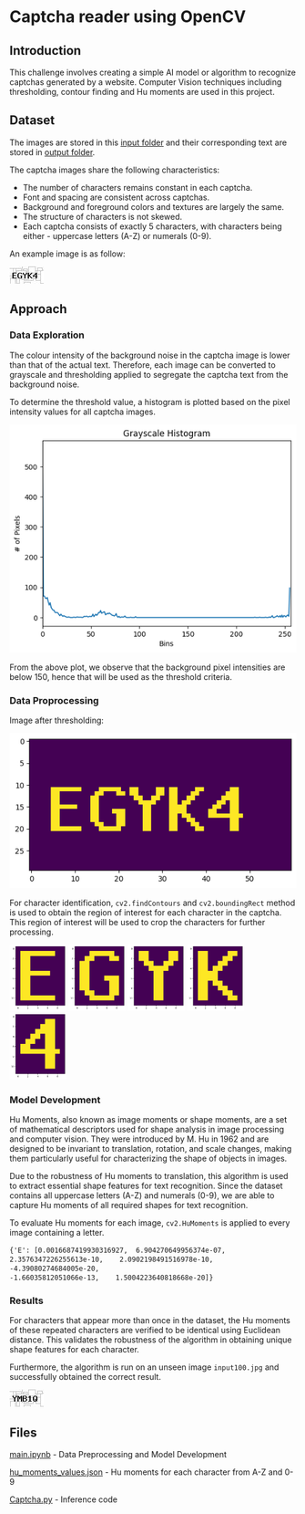 # Captcha reader using OpenCV

## Introduction
This challenge involves creating a simple AI model or algorithm to recognize captchas generated by a website. Computer Vision techniques including thresholding, contour finding and Hu moments are used in this project. 


## Dataset
The images are stored in this [input folder](sampleCaptchas/input) and their corresponding text are stored in [output folder](sampleCaptchas/output).

The captcha images share the following characteristics:

- The number of characters remains constant in each captcha.
- Font and spacing are consistent across captchas.
- Background and foreground colors and textures are largely the same.
- The structure of characters is not skewed.
- Each captcha consists of exactly 5 characters, with characters being either - uppercase letters (A-Z) or numerals (0-9).

An example image is as follow:

![Sample Image](sampleCaptchas/input/input00.jpg)

## Approach
### Data Exploration

The colour intensity of the background noise in the captcha image is lower than that of the actual text. Therefore, each image can be converted to grayscale and thresholding applied to segregate the captcha text from the background noise. 

To determine the threshold value, a histogram is plotted based on the pixel intensity values for all captcha images. 

![Histogram Plot of pixel intensity values in grayscale](assets/histogram_plot.png)

From the above plot, we observe that the background pixel intensities are below 150, hence that will be used as the threshold criteria. 

### Data Proprocessing
Image after thresholding:

![Sample Captcha after thresholding](assets/threshold_captcha_image.png)

For character identification, `cv2.findContours` and `cv2.boundingRect` method is used to obtain the region of interest for each character in the captcha. This region of interest will be used to crop the characters for further processing. 

<img src="assets/E.png" alt="E" width="100"/>
<img src="assets/G.png" alt="G" width="100"/>
<img src="assets/Y.png" alt="Y" width="100"/>
<img src="assets/K.png" alt="K" width="100"/>
<img src="assets/4.png" alt="4" width="100"/>


### Model Development
 Hu Moments, also known as image moments or shape moments, are a set of mathematical descriptors used for shape analysis in image processing and computer vision. They were introduced by M. Hu in 1962 and are designed to be invariant to translation, rotation, and scale changes, making them particularly useful for characterizing the shape of objects in images.

Due to the robustness of Hu moments to translation, this algorithm is used to extract essential shape features for text recognition. Since the dataset contains all uppercase letters (A-Z) and numerals (0-9), we are able to capture Hu moments of all required shapes for text recognition. 

To evaluate Hu moments for each image, `cv2.HuMoments` is applied to every image containing a letter. 

    {'E': [0.0016687419930316927,  6.904270649956374e-07,  2.3576347226255613e-10,    2.0902198491516978e-10,    -4.39080274684005e-20,
    -1.66035812051066e-13,    1.5004223640818668e-20]}

### Results

For characters that appear more than once in the dataset, the Hu moments of these repeated characters are verified to be identical using Euclidean distance. This validates the robustness of the algorithm in obtaining unique shape features for each character. 

Furthermore, the algorithm is run on an unseen image `input100.jpg` and successfully obtained the correct result. 

![Sample Image](sampleCaptchas/input/input100.jpg)

## Files

[main.ipynb](./main.ipynb) - Data Preprocessing and Model Development

[hu_moments_values.json](./hu_moments_values.json) - Hu moments for each character from A-Z and 0-9

[Captcha.py](./Captcha.py) - Inference code

